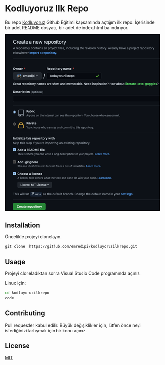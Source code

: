 # Kodluyoruz Ilk Repo
Bu repo [Kodluyoruz](https://www.kodluyoruz.org/) Github Eğitimi kapsamında açtığım ilk repo. İçerisinde bir adet README dosyası, bir adet de index.html barındırıyor.

![github](github.png)
## Installation
Öncelikle projeyi clonelayın.
```
git clone  https://github.com/emredipi/kodluyoruzilkrepo.git
```

## Usage
Projeyi cloneladıktan sonra Visual Studio Code programında açınız.

Linux için:
```bash
cd kodluyoruzilkrepo
code . 
```

## Contributing
Pull requestler kabul edilir. Büyük değişiklikler için, lütfen önce neyi istediğinizi tartışmak için bir konu açınız.

## License
[MIT](https://choosealicense.com/licenses/mit/)

